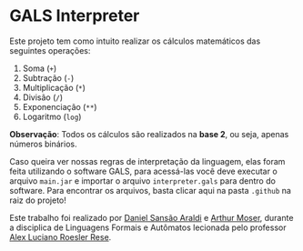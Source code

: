 # GALS Interpreter

Este projeto tem como intuito realizar os cálculos matemáticos das seguintes operações:

1. Soma (`+`)
2. Subtração (`-`)
3. Multiplicação (`*`)
4. Divisão (`/`)
5. Exponenciação (`**`)
6. Logaritmo (`log`)

**Observação**: Todos os cálculos são realizados na **base 2**, ou seja, apenas números binários.

Caso queira ver nossas regras de interpretação da linguagem, elas foram feita utilizando o software GALS, para acessá-las você deve executar o arquivo `main.jar` e importar o arquivo `interpreter.gals` para dentro do software. Para encontrar os arquivos, basta clicar aqui na pasta `.github` na raiz do projeto!

Este trabalho foi realizado por [Daniel Sansão Araldi](https://github.com/DanielAraldi) e [Arthur Moser](https://github.com/oArthurMoser), durante a disciplica de Linguagens Formais e Autômatos lecionada pelo professor [Alex Luciano Roesler Rese](https://github.com/alexrese).
